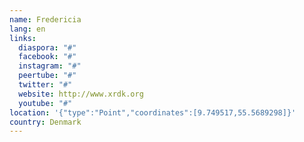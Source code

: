 ```yaml
---
name: Fredericia
lang: en
links:
  diaspora: "#"
  facebook: "#"
  instagram: "#"
  peertube: "#"
  twitter: "#"
  website: http://www.xrdk.org
  youtube: "#"
location: '{"type":"Point","coordinates":[9.749517,55.5689298]}'
country: Denmark
---
```

